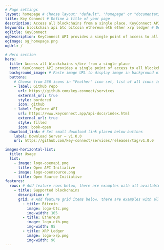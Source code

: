 ```yaml
---
# Page settings
layout: homepage # Choose layout: "default", "homepage" or "documentation-archive"
title: Key Connect # Define a title of your page
description: Access all blockchains from a single place. KeyConnect API provides a single point of access to all blockchains.
keywords: blockchain api btc bitcoin ethereum eth ether xrp ledger # Define keywords for search engines
ogTitle: KeyConnect
ogDescription: KeyConnect API provides a single point of access to all blockchains.
ogImage: og_homepage.png
ogUrl: /

# Hero section
hero:
  title: Access all blockchains </br> from a single place
  text: KeyConnect API provides a single point of access to all blockchains.
  background_image: # Paste image URL to display image in background of hero section
  buttons:
    # Choose from 266 icons in "Feather" icon set, list of all icons is available here - https://feathericons.com
    - label: Github repo
      url: https://github.com/key-connect/services
      external_url: true
      style: bordered
      icon: github
    - label: Explore API
      url: https://www.keyconnect.app/api-docs/index.html
      external_url: true
      style: filled
      icon: book-open
  download_link: # Set small download link placed below buttons
    label: Download Server — v1.0.0
    url: https://github.com/key-connect/services/releases/tag/v1.0.0

images-horizontal-list:
  title: Usage
  list:
    - image: logo-openapi.png
      title: Open API Initiative
    - image: logo-opensource.png
      title: Open Source Initiative
features:
  rows: # Add feature rows below, there are examples with all available options
    - title: Supported blockchains
      description: #
      grid: # Add feature grid items below, there are examples with all available options
        - title: Bitcoin
          image: logo-btc.png
          img-width: 105
        - title: Ethereum
          image: logo-eth.png
          img-width: 85
        - title: XRP Ledger
          image: logo-xrp.png
          img-width: 90
---
```

